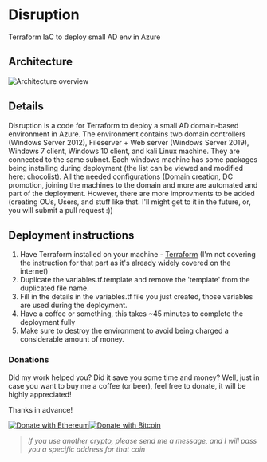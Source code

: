 # Disruption
Terraform IaC to deploy small AD env in Azure

## Architecture
![Architecture overview](https://github.com/xFreed0m/Disruption/blob/master/Architecture.png)

## Details
Disruption is a code for Terraform to deploy a small AD domain-based environment in Azure.
The environment contains two domain controllers (Windows Server 2012), Fileserver + Web server (Windows Server 2019), Windows 7 client, Windows 10 client, and kali Linux machine. They are connected to the same subnet.
Each windows machine has some packages being installing during deployment (the list can be viewed and modified here: [chocolist](https://github.com/xFreed0m/Disruption/blob/master/choco_packages.tf)).
All the needed configurations (Domain creation, DC promotion, joining the machines to the domain and more are automated and part of the deployment. However, there are more improvments to be added (creating OUs, Users, and stuff like that. I'll might get to it in the future, or, you will submit a pull request :)) 

## Deployment instructions
1. Have Terraform installed on your machine - [Terraform](https://learn.hashicorp.com/terraform/getting-started/install.html) (I'm not covering the instruction for that part as it's already widely covered on the internet)
2. Duplicate the variables.tf.template and remove the 'template' from the duplicated file name.
3. Fill in the details in the variables.tf file you just created, those variables are used during the deployment.
4. Have a coffee or something, this takes ~45 minutes to complete the deployment fully
5. Make sure to destroy the environment to avoid being charged a considerable amount of money.

### Donations
Did my work helped you? Did it save you some time and money?
Well, just in case you want to buy me a coffee (or beer), feel free to donate, it will be highly appreciated!

Thanks in advance!

[![Donate with Ethereum](https://en.cryptobadges.io/badge/big/0xC1c9F71cb7845D7c3254Fa6b8b968ceDb5FA1bBE)](https://en.cryptobadges.io/donate/0xC1c9F71cb7845D7c3254Fa6b8b968ceDb5FA1bBE)[![Donate with Bitcoin](https://en.cryptobadges.io/badge/big/1Nkqjt7fZ8NDJdeRKZcGKUQREoaSyLhvde)](https://en.cryptobadges.io/donate/1Nkqjt7fZ8NDJdeRKZcGKUQREoaSyLhvde)
>_If you use another crypto, please send me a message, and I will pass you a specific address for that coin_
